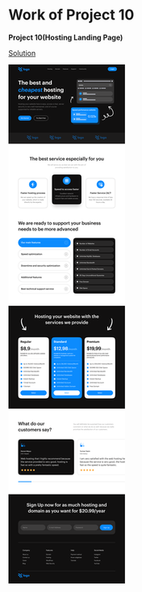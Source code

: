 # Work of Project 10

**Project 10(Hosting Landing Page)**

[Solution](./Project-2%20Hosting%20Site)

![](./Hosting%20Landing%20Page.png)